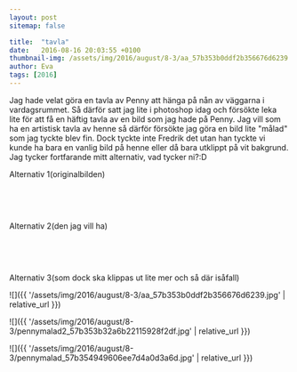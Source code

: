 ```yaml
---
layout: post
sitemap: false

title:  "tavla"
date:   2016-08-16 20:03:55 +0100
thumbnail-img: /assets/img/2016/august/8-3/aa_57b353b0ddf2b356676d6239.jpg
author: Eva
tags: [2016]
---
```


Jag hade velat göra en tavla av Penny att hänga på nån av väggarna i vardagsrummet. Så därför satt jag lite i photoshop idag och försökte leka lite för att få en häftig tavla av en bild som jag hade på Penny. Jag vill som ha en artistisk tavla av henne så därför försökte jag göra en bild lite "målad" som jag tyckte blev fin. Dock tyckte inte Fredrik det utan han tyckte vi kunde ha bara en vanlig bild på henne eller då bara utklippt på vit bakgrund. Jag tycker fortfarande mitt alternativ, vad tycker ni?:D

Alternativ 1(originalbilden)




 










 




Alternativ 2(den jag vill ha)




 










 




Alternativ 3(som dock ska klippas ut lite mer och så där isåfall)

![]({{ '/assets/img/2016/august/8-3/aa_57b353b0ddf2b356676d6239.jpg'  | relative_url }})

![]({{ '/assets/img/2016/august/8-3/pennymalad2_57b353b32a6b22115928f2df.jpg'  | relative_url }})

![]({{ '/assets/img/2016/august/8-3/pennymalad_57b354949606ee7d4a0d3a6d.jpg'  | relative_url }})

